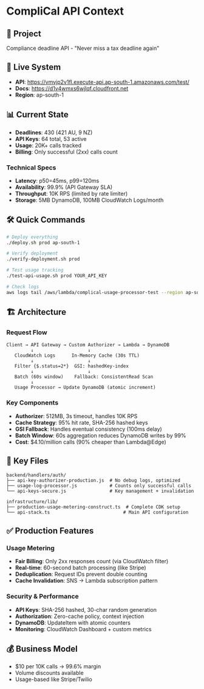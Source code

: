 # CompliCal API Context

## 🎯 Project
Compliance deadline API - "Never miss a tax deadline again"

## 🚀 Live System
- **API**: https://vmvjp2v1fl.execute-api.ap-south-1.amazonaws.com/test/
- **Docs**: https://d1v4wmxs6wjlqf.cloudfront.net
- **Region**: ap-south-1

## 📊 Current State
- **Deadlines**: 430 (421 AU, 9 NZ)
- **API Keys**: 64 total, 53 active
- **Usage**: 20K+ calls tracked
- **Billing**: Only successful (2xx) calls count

### Technical Specs
- **Latency**: p50=45ms, p99=120ms
- **Availability**: 99.9% (API Gateway SLA)
- **Throughput**: 10K RPS (limited by rate limiter)
- **Storage**: 5MB DynamoDB, 100MB CloudWatch Logs/month

## 🛠 Quick Commands
```bash
# Deploy everything
./deploy.sh prod ap-south-1

# Verify deployment
./verify-deployment.sh prod

# Test usage tracking
./test-api-usage.sh prod YOUR_API_KEY

# Check logs
aws logs tail /aws/lambda/complical-usage-processor-test --region ap-south-1
```

## 🏗 Architecture

### Request Flow
```
Client → API Gateway → Custom Authorizer → Lambda → DynamoDB
         ↓                    ↓
   CloudWatch Logs      In-Memory Cache (30s TTL)
         ↓                    ↓
   Filter {$.status=2*}  GSI: hashedKey-index
         ↓                    ↓
   Batch (60s window)    Fallback: ConsistentRead Scan
         ↓
   Usage Processor → Update DynamoDB (atomic increment)
```

### Key Components
- **Authorizer**: 512MB, 3s timeout, handles 10K RPS
- **Cache Strategy**: 95% hit rate, SHA-256 hashed keys
- **GSI Fallback**: Handles eventual consistency (100ms delay)
- **Batch Window**: 60s aggregation reduces DynamoDB writes by 99%
- **Cost**: $4.10/million calls (90% cheaper than Lambda@Edge)

## 📁 Key Files
```
backend/handlers/auth/
├── api-key-authorizer-production.js  # No debug logs, optimized
├── usage-log-processor.js            # Counts only successful calls
└── api-keys-secure.js                # Key management + invalidation

infrastructure/lib/
├── production-usage-metering-construct.ts  # Complete CDK setup
└── api-stack.ts                           # Main API configuration
```

## ✅ Production Features

### Usage Metering
- **Fair Billing**: Only 2xx responses count (via CloudWatch filter)
- **Real-time**: 60-second batch processing (like Stripe)
- **Deduplication**: Request IDs prevent double counting
- **Cache Invalidation**: SNS → Lambda subscription pattern

### Security & Performance
- **API Keys**: SHA-256 hashed, 30-char random generation
- **Authorization**: Zero-cache policy, context injection
- **DynamoDB**: UpdateItem with atomic counters
- **Monitoring**: CloudWatch Dashboard + custom metrics

## 💰 Business Model
- $10 per 10K calls → 99.6% margin
- Volume discounts available
- Usage-based like Stripe/Twilio